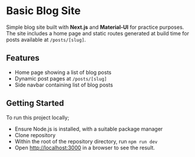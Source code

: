# Basic Blog Site

Simple blog site built with **Next.js** and **Material-UI** for practice purposes. The site includes a home page and static routes generated at build time for posts available at `/posts/[slug]`.

## Features

- Home page showing a list of blog posts
- Dynamic post pages at `/posts/[slug]`
- Side navbar containing list of blog posts

## Getting Started

To run this project locally;
- Ensure Node.js is installed, with a suitable package manager
- Clone repository
- Within the root of the repository directory, run `npm run dev`
- Open [http://localhost:3000](http://localhost:3000) in a browser to see the result.
